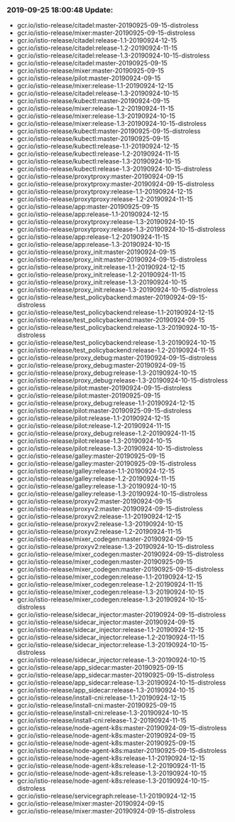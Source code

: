 ### 2019-09-25 18:00:48 Update:

- gcr.io/istio-release/citadel:master-20190925-09-15-distroless
- gcr.io/istio-release/mixer:master-20190925-09-15-distroless
- gcr.io/istio-release/citadel:release-1.1-20190924-12-15
- gcr.io/istio-release/citadel:release-1.2-20190924-11-15
- gcr.io/istio-release/citadel:release-1.3-20190924-10-15-distroless
- gcr.io/istio-release/citadel:master-20190925-09-15
- gcr.io/istio-release/mixer:master-20190925-09-15
- gcr.io/istio-release/pilot:master-20190924-09-15
- gcr.io/istio-release/mixer:release-1.1-20190924-12-15
- gcr.io/istio-release/citadel:release-1.3-20190924-10-15
- gcr.io/istio-release/kubectl:master-20190924-09-15
- gcr.io/istio-release/mixer:release-1.2-20190924-11-15
- gcr.io/istio-release/mixer:release-1.3-20190924-10-15
- gcr.io/istio-release/mixer:release-1.3-20190924-10-15-distroless
- gcr.io/istio-release/kubectl:master-20190925-09-15-distroless
- gcr.io/istio-release/kubectl:master-20190925-09-15
- gcr.io/istio-release/kubectl:release-1.1-20190924-12-15
- gcr.io/istio-release/kubectl:release-1.2-20190924-11-15
- gcr.io/istio-release/kubectl:release-1.3-20190924-10-15
- gcr.io/istio-release/kubectl:release-1.3-20190924-10-15-distroless
- gcr.io/istio-release/proxytproxy:master-20190924-09-15
- gcr.io/istio-release/proxytproxy:master-20190924-09-15-distroless
- gcr.io/istio-release/proxytproxy:release-1.1-20190924-12-15
- gcr.io/istio-release/proxytproxy:release-1.2-20190924-11-15
- gcr.io/istio-release/app:master-20190925-09-15
- gcr.io/istio-release/app:release-1.1-20190924-12-15
- gcr.io/istio-release/proxytproxy:release-1.3-20190924-10-15
- gcr.io/istio-release/proxytproxy:release-1.3-20190924-10-15-distroless
- gcr.io/istio-release/app:release-1.2-20190924-11-15
- gcr.io/istio-release/app:release-1.3-20190924-10-15
- gcr.io/istio-release/proxy_init:master-20190924-09-15
- gcr.io/istio-release/proxy_init:master-20190924-09-15-distroless
- gcr.io/istio-release/proxy_init:release-1.1-20190924-12-15
- gcr.io/istio-release/proxy_init:release-1.2-20190924-11-15
- gcr.io/istio-release/proxy_init:release-1.3-20190924-10-15
- gcr.io/istio-release/proxy_init:release-1.3-20190924-10-15-distroless
- gcr.io/istio-release/test_policybackend:master-20190924-09-15-distroless
- gcr.io/istio-release/test_policybackend:release-1.1-20190924-12-15
- gcr.io/istio-release/test_policybackend:master-20190924-09-15
- gcr.io/istio-release/test_policybackend:release-1.3-20190924-10-15-distroless
- gcr.io/istio-release/test_policybackend:release-1.3-20190924-10-15
- gcr.io/istio-release/test_policybackend:release-1.2-20190924-11-15
- gcr.io/istio-release/proxy_debug:master-20190924-09-15-distroless
- gcr.io/istio-release/proxy_debug:master-20190924-09-15
- gcr.io/istio-release/proxy_debug:release-1.3-20190924-10-15
- gcr.io/istio-release/proxy_debug:release-1.3-20190924-10-15-distroless
- gcr.io/istio-release/pilot:master-20190924-09-15-distroless
- gcr.io/istio-release/pilot:master-20190925-09-15
- gcr.io/istio-release/proxy_debug:release-1.1-20190924-12-15
- gcr.io/istio-release/pilot:master-20190925-09-15-distroless
- gcr.io/istio-release/pilot:release-1.1-20190924-12-15
- gcr.io/istio-release/pilot:release-1.2-20190924-11-15
- gcr.io/istio-release/proxy_debug:release-1.2-20190924-11-15
- gcr.io/istio-release/pilot:release-1.3-20190924-10-15
- gcr.io/istio-release/pilot:release-1.3-20190924-10-15-distroless
- gcr.io/istio-release/galley:master-20190925-09-15
- gcr.io/istio-release/galley:master-20190925-09-15-distroless
- gcr.io/istio-release/galley:release-1.1-20190924-12-15
- gcr.io/istio-release/galley:release-1.2-20190924-11-15
- gcr.io/istio-release/galley:release-1.3-20190924-10-15
- gcr.io/istio-release/galley:release-1.3-20190924-10-15-distroless
- gcr.io/istio-release/proxyv2:master-20190924-09-15
- gcr.io/istio-release/proxyv2:master-20190924-09-15-distroless
- gcr.io/istio-release/proxyv2:release-1.1-20190924-12-15
- gcr.io/istio-release/proxyv2:release-1.3-20190924-10-15
- gcr.io/istio-release/proxyv2:release-1.2-20190924-11-15
- gcr.io/istio-release/mixer_codegen:master-20190924-09-15
- gcr.io/istio-release/proxyv2:release-1.3-20190924-10-15-distroless
- gcr.io/istio-release/mixer_codegen:master-20190924-09-15-distroless
- gcr.io/istio-release/mixer_codegen:master-20190925-09-15
- gcr.io/istio-release/mixer_codegen:master-20190925-09-15-distroless
- gcr.io/istio-release/mixer_codegen:release-1.1-20190924-12-15
- gcr.io/istio-release/mixer_codegen:release-1.2-20190924-11-15
- gcr.io/istio-release/mixer_codegen:release-1.3-20190924-10-15
- gcr.io/istio-release/mixer_codegen:release-1.3-20190924-10-15-distroless
- gcr.io/istio-release/sidecar_injector:master-20190924-09-15-distroless
- gcr.io/istio-release/sidecar_injector:master-20190924-09-15
- gcr.io/istio-release/sidecar_injector:release-1.1-20190924-12-15
- gcr.io/istio-release/sidecar_injector:release-1.2-20190924-11-15
- gcr.io/istio-release/sidecar_injector:release-1.3-20190924-10-15-distroless
- gcr.io/istio-release/sidecar_injector:release-1.3-20190924-10-15
- gcr.io/istio-release/app_sidecar:master-20190925-09-15
- gcr.io/istio-release/app_sidecar:master-20190925-09-15-distroless
- gcr.io/istio-release/app_sidecar:release-1.3-20190924-10-15-distroless
- gcr.io/istio-release/app_sidecar:release-1.3-20190924-10-15
- gcr.io/istio-release/install-cni:release-1.1-20190924-12-15
- gcr.io/istio-release/install-cni:master-20190925-09-15
- gcr.io/istio-release/install-cni:release-1.3-20190924-10-15
- gcr.io/istio-release/install-cni:release-1.2-20190924-11-15
- gcr.io/istio-release/node-agent-k8s:master-20190924-09-15-distroless
- gcr.io/istio-release/node-agent-k8s:master-20190924-09-15
- gcr.io/istio-release/node-agent-k8s:master-20190925-09-15
- gcr.io/istio-release/node-agent-k8s:master-20190925-09-15-distroless
- gcr.io/istio-release/node-agent-k8s:release-1.1-20190924-12-15
- gcr.io/istio-release/node-agent-k8s:release-1.2-20190924-11-15
- gcr.io/istio-release/node-agent-k8s:release-1.3-20190924-10-15
- gcr.io/istio-release/node-agent-k8s:release-1.3-20190924-10-15-distroless
- gcr.io/istio-release/servicegraph:release-1.1-20190924-12-15
- gcr.io/istio-release/mixer:master-20190924-09-15
- gcr.io/istio-release/mixer:master-20190924-09-15-distroless

